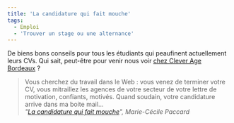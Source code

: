```yaml
---
title: 'La candidature qui fait mouche'
tags:
  - Emploi
  - 'Trouver un stage ou une alternance'
---
```


De biens bons conseils pour tous les étudiants qui peaufinent actuellement leurs
CVs. Qui sait, peut-être pour venir nous voir
[chez Clever Age Bordeaux](https://www.clever-age.com/fr/carriere/#jobs-panel) ?

<!-- more -->

> Vous cherchez du travail dans le Web : vous venez de terminer votre CV, vous
> mitraillez les agences de votre secteur de votre lettre de motivation,
> confiants, motivés. Quand soudain, votre candidature arrive dans ma boite
> mail…  
> <cite>"[La candidature qui fait mouche](https://medium.com/france/cv-la-candidature-qui-fait-mouche-eaa2884d2844#.j3fcbkczj)",
> Marie-Cécile Paccard</cite>
